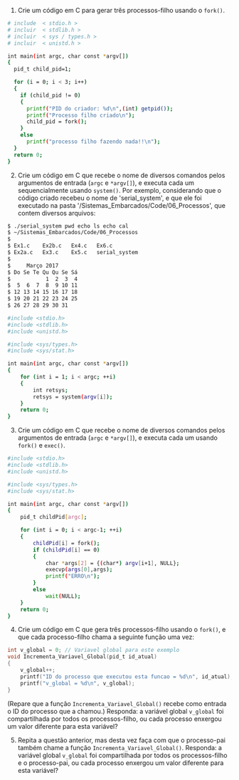 1. Crie um código em C para gerar três processos-filho usando o `fork()`.

```bash
# include  < stdio.h > 
# incluir  < stdlib.h > 
# incluir  < sys / types.h > 
# incluir  < unistd.h >

int main(int argc, char const *argv[]) 
{
  pid_t child_pid=1;

  for (i = 0; i < 3; i++) 
  {
    if (child_pid != 0)
    {
      printf("PID do criador: %d\n",(int) getpid());
      printf("Processo filho criado\n");
      child_pid = fork();
    }
    else
      printf("processo filho fazendo nada!!\n");
  }
  return 0;
}

```

2. Crie um código em C que recebe o nome de diversos comandos pelos argumentos de entrada (`argc` e `*argv[]`), e executa cada um 
sequencialmente usando `system()`. Por exemplo, considerando que o código criado recebeu o nome de 'serial_system', e que ele foi 
executado na pasta '/Sistemas_Embarcados/Code/06_Processos', que contem diversos arquivos:

```bash
$ ./serial_system pwd echo ls echo cal
$ ~/Sistemas_Embarcados/Code/06_Processos
$
$ Ex1.c    Ex2b.c   Ex4.c   Ex6.c
$ Ex2a.c   Ex3.c    Ex5.c   serial_system
$
$     Março 2017
$ Do Se Te Qu Qu Se Sá
$           1  2  3  4
$  5  6  7  8  9 10 11
$ 12 13 14 15 16 17 18
$ 19 20 21 22 23 24 25
$ 26 27 28 29 30 31
```

```bash
#include <stdio.h>
#include <stdlib.h>
#include <unistd.h>

#include <sys/types.h>
#include <sys/stat.h>

int main(int argc, char const *argv[])
{
	for (int i = 1; i < argc; ++i)
	{
		int retsys;
		retsys = system(argv[i]);
	}
	return 0;
}
```

3. Crie um código em C que recebe o nome de diversos comandos pelos argumentos de entrada (`argc` e `*argv[]`), e executa cada um usando
`fork()` e `exec()`.

```bash
#include <stdio.h>
#include <stdlib.h>
#include <unistd.h>

#include <sys/types.h>
#include <sys/stat.h>

int main(int argc, char const *argv[])
{
	pid_t childPid[argc];

	for (int i = 0; i < argc-1; ++i)
	{
		childPid[i] = fork();
		if (childPid[i] == 0)
		{
			char *args[2] = {(char*) argv[i+1], NULL};
			execvp(args[0],args);
			printf("ERRO\n");
		}	
		else
			wait(NULL);
	}
	return 0;
}
```

4. Crie um código em C que gera três processos-filho usando o `fork()`, e que cada processo-filho chama a seguinte função uma vez:

```C
int v_global = 0; // Variavel global para este exemplo
void Incrementa_Variavel_Global(pid_t id_atual)
{
	v_global++;
	printf("ID do processo que executou esta funcao = %d\n", id_atual);
	printf("v_global = %d\n", v_global);
}
```

(Repare que a função `Incrementa_Variavel_Global()` recebe como entrada o ID do processo que a chamou.) Responda: a variável global 
`v_global` foi compartilhada por todos os processos-filho, ou cada processo enxergou um valor diferente para esta variável?

5. Repita a questão anterior, mas desta vez faça com que o processo-pai também chame a função `Incrementa_Variavel_Global()`.
Responda: a variável global `v_global` foi compartilhada por todos os processos-filho e o processo-pai, ou cada processo enxergou um
valor diferente para esta variável?
